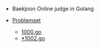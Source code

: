 
- Baekjoon Online judge in Golang

- [Problemset](https://www.acmicpc.net/problemset)
  - [1000.go](https://raw.githubusercontent.com/jnuho/jnuho.github.io/master/hellogo/crawler/problems/1000.go)
  - [*1002.go](https://raw.githubusercontent.com/jnuho/jnuho.github.io/master/hellogo/crawler/problems/1002.go)
